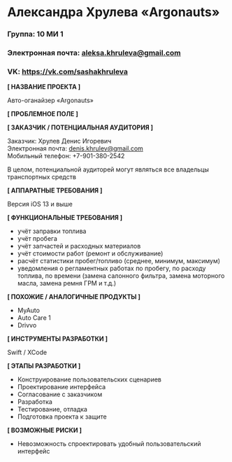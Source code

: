 # Александра Хрулева «Argonauts»

### Группа: 10 МИ 1
### Электронная почта: aleksa.khruleva@gmail.com
### VK: https://vk.com/sashakhruleva

**[ НАЗВАНИЕ ПРОЕКТА ]**

Авто-оганайзер «Argonauts»

**[ ПРОБЛЕМНОЕ ПОЛЕ ]**

**[ ЗАКАЗЧИК / ПОТЕНЦИАЛЬНАЯ АУДИТОРИЯ ]**

Заказчик: Хрулев Денис Игоревич  
Электронная почта: denis.khrulev@gmail.com  
Мобильный телефон: +7-901-380-2542  
  
В целом, потенциальной аудиторей могут являться все владельцы транспортных средств

**[ АППАРАТНЫЕ ТРЕБОВАНИЯ ]**

Версия iOS 13 и выше

**[ ФУНКЦИОНАЛЬНЫЕ ТРЕБОВАНИЯ ]**

* учёт заправки топлива
* учёт пробега
* учёт запчастей и расходных материалов
* учёт стоимости работ (ремонт и обслуживание)
* расчёт статистики пробег/топливо (среднее, минимум, максимум)
* уведомления о регламентных работах по пробегу, по расходу топлива, по времени (замена салонного фильтра, замена моторного масла, замена ремня ГРМ и т.д.)

**[ ПОХОЖИЕ / АНАЛОГИЧНЫЕ ПРОДУКТЫ ]**

* MyAuto 
* Auto Care 1
* Drivvo

**[ ИНСТРУМЕНТЫ РАЗРАБОТКИ ]**

Swift / XCode

**[ ЭТАПЫ РАЗРАБОТКИ ]**

* Конструирование пользовательских сценариев
* Проектирование интерфейса
* Согласование с заказчиком
* Разработка
* Тестирование, отладка
* Подготовка проекта к защите

**[ ВОЗМОЖНЫЕ РИСКИ ]**

*	Невозможность спроектировать удобный пользовательский интерфейс
